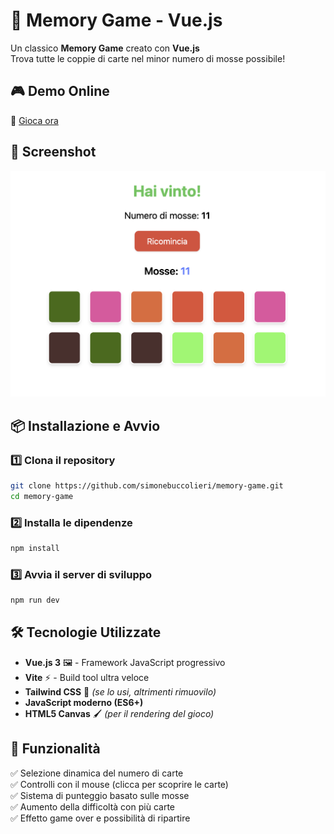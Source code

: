 # 🧠 Memory Game - Vue.js

Un classico **Memory Game** creato con **Vue.js**  
Trova tutte le coppie di carte nel minor numero di mosse possibile!

## 🎮 Demo Online
🔗 [Gioca ora](https://memory.simonebuccolieri.com)

## 📸 Screenshot
![Memory Game Screenshot](https://github.com/SimoneBuccolieri/Memory/blob/master/public/screenshot.png)

## 📦 Installazione e Avvio

### 1️⃣ Clona il repository
```sh
git clone https://github.com/simonebuccolieri/memory-game.git
cd memory-game
```
### 2️⃣ Installa le dipendenze
```sh
npm install
```
### 3️⃣ Avvia il server di sviluppo
```sh
npm run dev
```
## 🛠️ Tecnologie Utilizzate
- **Vue.js 3** 🖼️ - Framework JavaScript progressivo
- **Vite** ⚡ - Build tool ultra veloce
- **Tailwind CSS** 🎨 *(se lo usi, altrimenti rimuovilo)*
- **JavaScript moderno (ES6+)**
- **HTML5 Canvas** 🖌️ *(per il rendering del gioco)*

## 🚀 Funzionalità
✅ Selezione dinamica del numero di carte  
✅ Controlli con il mouse (clicca per scoprire le carte)  
✅ Sistema di punteggio basato sulle mosse  
✅ Aumento della difficoltà con più carte  
✅ Effetto game over e possibilità di ripartire  
